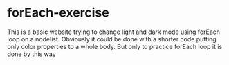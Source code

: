 # forEach-exercise
This is a basic website trying to change light and dark mode using forEach loop on a nodelist. Obviously it could be done with a shorter code putting only color properties to a whole body. But only to practice forEach loop it is done by this way
